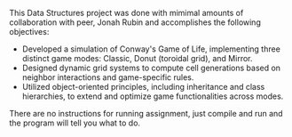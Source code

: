 This Data Structures project was done with mimimal amounts of collaboration with peer, Jonah Rubin and accomplishes the following objectives:

- Developed a simulation of Conway's Game of Life, implementing three distinct game modes: Classic, Donut (toroidal grid), and Mirror.
- Designed dynamic grid systems to compute cell generations based on neighbor interactions and game-specific rules.
- Utilized object-oriented principles, including inheritance and class hierarchies, to extend and optimize game functionalities across modes.

There are no instructions for running assignment, just compile and run and the program will tell you what to do.
